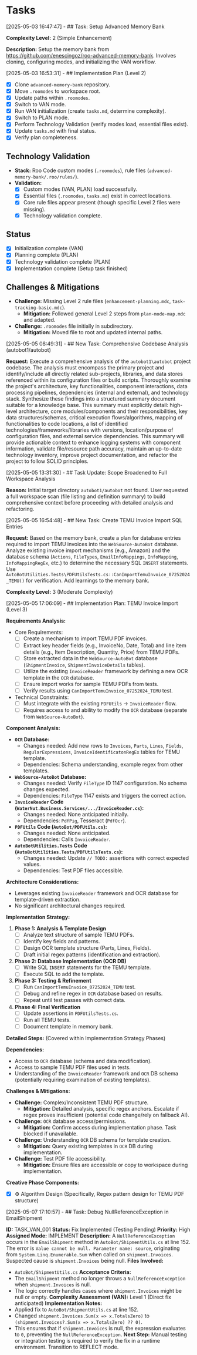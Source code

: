 # Tasks
[2025-05-03 16:47:47] - ## Task: Setup Advanced Memory Bank

**Complexity Level:** 2 (Simple Enhancement)

**Description:** Setup the memory bank from https://github.com/enescingoz/roo-advanced-memory-bank. Involves cloning, configuring modes, and initializing the VAN workflow.

[2025-05-03 16:53:31] - ## Implementation Plan (Level 2)
- [x] Clone `advanced-memory-bank` repository.
- [x] Move `.roomodes` to workspace root.
- [x] Update paths within `.roomodes`.
- [x] Switch to VAN mode.
- [x] Run VAN initialization (create `tasks.md`, determine complexity).
- [x] Switch to PLAN mode.
- [x] Perform Technology Validation (verify modes load, essential files exist).
- [x] Update `tasks.md` with final status.
- [x] Verify plan completeness.

## Technology Validation
- **Stack:** Roo Code custom modes (`.roomodes`), rule files (`advanced-memory-bank/.roo/rules/`).
- **Validation:**
  - [x] Custom modes (VAN, PLAN) load successfully.
  - [x] Essential files (`.roomodes`, `tasks.md`) exist in correct locations.
  - [x] Core rule files appear present (though specific Level 2 files were missing).
  - [x] Technology validation complete.

## Status
- [x] Initialization complete (VAN)
- [x] Planning complete (PLAN)
- [x] Technology validation complete (PLAN)
- [x] Implementation complete (Setup task finished)

## Challenges & Mitigations
- **Challenge:** Missing Level 2 rule files (`enhancement-planning.mdc`, `task-tracking-basic.mdc`).
  - **Mitigation:** Followed general Level 2 steps from `plan-mode-map.mdc` and adapted.
- **Challenge:** `.roomodes` file initially in subdirectory.
  - **Mitigation:** Moved file to root and updated internal paths.

[2025-05-05 08:49:31] - ## New Task: Comprehensive Codebase Analysis (autobot1/autobot)

**Request:** Execute a comprehensive analysis of the `autobot1\autobot` project codebase. The analysis must encompass the primary project and identify/include all directly related sub-projects, libraries, and data stores referenced within its configuration files or build scripts. Thoroughly examine the project's architecture, key functionalities, component interactions, data processing pipelines, dependencies (internal and external), and technology stack. Synthesize these findings into a structured summary document suitable for a knowledge base. This summary must explicitly detail: high-level architecture, core modules/components and their responsibilities, key data structures/schemas, critical execution flows/algorithms, mapping of functionalities to code locations, a list of identified technologies/frameworks/libraries with versions, location/purpose of configuration files, and external service dependencies. This summary will provide actionable context to enhance logging systems with component information, validate file/resource path accuracy, maintain an up-to-date technology inventory, improve project documentation, and refactor the project to follow SOLID principles.

[2025-05-05 13:31:30] - ## Task Update: Scope Broadened to Full Workspace Analysis

**Reason:** Initial target directory `autobot1/autobot` not found. User requested a full workspace scan (file listing and definition summary) to build comprehensive context before proceeding with detailed analysis and refactoring.

[2025-05-05 16:54:48] - ## New Task: Create TEMU Invoice Import SQL Entries

**Request:** Based on the memory bank, create a plan for database entries required to import TEMU invoices into the `WebSource-AutoBot` database. Analyze existing invoice import mechanisms (e.g., Amazon) and the database schema (`Actions`, `FileTypes`, `EmailInfoMappings`, `InfoMapping`, `InfoMappingRegEx`, etc.) to determine the necessary SQL `INSERT` statements. Use `AutoBotUtilities.Tests\PDFUtilsTests.cs::CanImportTemuInvoice_07252024_TEMU()` for verification. Add learnings to the memory bank.

**Complexity Level:** 3 (Moderate Complexity)

[2025-05-05 17:06:09] - ## Implementation Plan: TEMU Invoice Import (Level 3)

**Requirements Analysis:**
- Core Requirements:
  - [ ] Create a mechanism to import TEMU PDF invoices.
  - [ ] Extract key header fields (e.g., InvoiceNo, Date, Total) and line item details (e.g., Item Description, Quantity, Price) from TEMU PDFs.
  - [ ] Store extracted data in the `WebSource-AutoBot` database (`ShipmentInvoice`, `ShipmentInvoiceDetails` tables).
  - [ ] Utilize the existing `InvoiceReader` framework by defining a new OCR template in the `OCR` database.
  - [ ] Ensure import works for sample TEMU PDFs from tests.
  - [ ] Verify results using `CanImportTemuInvoice_07252024_TEMU` test.
- Technical Constraints:
  - [ ] Must integrate with the existing `PDFUtils` -> `InvoiceReader` flow.
  - [ ] Requires access to and ability to modify the `OCR` database (separate from `WebSource-AutoBot`).

**Component Analysis:**
- **`OCR` Database:**
  - Changes needed: Add new rows to `Invoices`, `Parts`, `Lines`, `Fields`, `RegularExpressions`, `InvoiceIdentificatonRegEx` tables for TEMU template.
  - Dependencies: Schema understanding, example regex from other templates.
- **`WebSource-AutoBot` Database:**
  - Changes needed: Verify `FileType` ID 1147 configuration. No schema changes expected.
  - Dependencies: `FileType` 1147 exists and triggers the correct action.
- **`InvoiceReader` Code (`WaterNut.Business.Services/.../InvoiceReader.cs`):**
  - Changes needed: None anticipated initially.
  - Dependencies: `PdfPig`, Tesseract (`PdfOcr`).
- **`PDFUtils` Code (`AutoBot/PDFUtils.cs`):**
  - Changes needed: None anticipated.
  - Dependencies: Calls `InvoiceReader`.
- **`AutoBotUtilities.Tests` Code (`AutoBotUtilities.Tests/PDFUtilsTests.cs`):**
  - Changes needed: Update `// TODO:` assertions with correct expected values.
  - Dependencies: Test PDF files accessible.

**Architecture Considerations:**
- Leverages existing `InvoiceReader` framework and OCR database for template-driven extraction.
- No significant architectural changes required.

**Implementation Strategy:**
1.  **Phase 1: Analysis & Template Design**
    - [ ] Analyze text structure of sample TEMU PDFs.
    - [ ] Identify key fields and patterns.
    - [ ] Design OCR template structure (Parts, Lines, Fields).
    - [ ] Draft initial regex patterns (identification and extraction).
2.  **Phase 2: Database Implementation (OCR DB)**
    - [ ] Write SQL `INSERT` statements for the TEMU template.
    - [ ] Execute SQL to add the template.
3.  **Phase 3: Testing & Refinement**
    - [ ] Run `CanImportTemuInvoice_07252024_TEMU` test.
    - [ ] Debug and refine regex in `OCR` database based on results.
    - [ ] Repeat until test passes with correct data.
4.  **Phase 4: Final Verification**
    - [ ] Update assertions in `PDFUtilsTests.cs`.
    - [ ] Run all TEMU tests.
    - [ ] Document template in memory bank.

**Detailed Steps:** (Covered within Implementation Strategy Phases)

**Dependencies:**
- Access to `OCR` database (schema and data modification).
- Access to sample TEMU PDF files used in tests.
- Understanding of the `InvoiceReader` framework and `OCR` DB schema (potentially requiring examination of existing templates).

**Challenges & Mitigations:**
- **Challenge:** Complex/Inconsistent TEMU PDF structure.
  - **Mitigation:** Detailed analysis, specific regex anchors. Escalate if regex proves insufficient (potential code change/rely on fallback AI).
- **Challenge:** `OCR` database access/permissions.
  - **Mitigation:** Confirm access during implementation phase. Task blocked if unavailable.
- **Challenge:** Understanding `OCR` DB schema for template creation.
  - **Mitigation:** Query existing templates in `OCR` DB during implementation.
- **Challenge:** Test PDF file accessibility.
  - **Mitigation:** Ensure files are accessible or copy to workspace during implementation.

**Creative Phase Components:**
- [X] ⚙️ Algorithm Design (Specifically, Regex pattern design for TEMU PDF structure)

[2025-05-07 17:10:57] - ## Task: Debug NullReferenceException in EmailShipment

**ID:** TASK_VAN_001
**Status:** Fix Implemented (Testing Pending)
**Priority:** High
**Assigned Mode:** IMPLEMENT
**Description:** A `NullReferenceException` occurs in the `EmailShipment` method in `AutoBot/ShipmentUtils.cs` at line 152. The error is `Value cannot be null. Parameter name: source`, originating from `System.Linq.Enumerable.Sum` when called on `shipment.Invoices`. Suspected cause is `shipment.Invoices` being null.
**Files Involved:**
- `AutoBot/ShipmentUtils.cs`
**Acceptance Criteria:**
- The `EmailShipment` method no longer throws a `NullReferenceException` when `shipment.Invoices` is null.
- The logic correctly handles cases where `shipment.Invoices` might be null or empty.
**Complexity Assessment (VAN):** Level 1 (Direct fix anticipated)
**Implementation Notes:**
- Applied fix to `AutoBot/ShipmentUtils.cs` at line 152.
- Changed `shipment.Invoices.Sum(x => x.TotalsZero)` to `(shipment.Invoices?.Sum(x => x.TotalsZero) ?? 0)`.
- This ensures that if `shipment.Invoices` is null, the expression evaluates to `0`, preventing the `NullReferenceException`.
**Next Step:** Manual testing or integration testing is required to verify the fix in a runtime environment. Transition to REFLECT mode.
